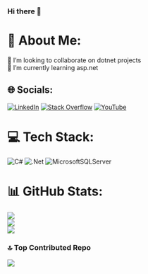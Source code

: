 ### Hi there 👋

# 💫 About Me:
👯 I’m looking to collaborate on dotnet projects<br>🌱 I’m currently learning asp.net 


## 🌐 Socials:
[![LinkedIn](https://img.shields.io/badge/LinkedIn-%230077B5.svg?logo=linkedin&logoColor=white)](https://linkedin.com/inmohammad-reza-roointan-92819422) [![Stack Overflow](https://img.shields.io/badge/-Stackoverflow-FE7A16?logo=stack-overflow&logoColor=white)](https://stackoverflow.com/users/17685007/reza-roointan) [![YouTube](https://img.shields.io/badge/YouTube-%23FF0000.svg?logo=YouTube&logoColor=white)](https://youtube.com/@rezaroointan) 

# 💻 Tech Stack:
![C#](https://img.shields.io/badge/c%23-%23239120.svg?style=for-the-badge&logo=csharp&logoColor=white) ![.Net](https://img.shields.io/badge/.NET-5C2D91?style=for-the-badge&logo=.net&logoColor=white) ![MicrosoftSQLServer](https://img.shields.io/badge/Microsoft%20SQL%20Server-CC2927?style=for-the-badge&logo=microsoft%20sql%20server&logoColor=white)
# 📊 GitHub Stats:
![](https://github-readme-stats.vercel.app/api?username=rezaroointan&theme=dark&hide_border=false&include_all_commits=false&count_private=true)<br/>
![](https://github-readme-streak-stats.herokuapp.com/?user=rezaroointan&theme=dark&hide_border=false)<br/>
![](https://github-readme-stats.vercel.app/api/top-langs/?username=rezaroointan&theme=dark&hide_border=false&include_all_commits=false&count_private=true&layout=compact)

### 🔝 Top Contributed Repo
![](https://github-contributor-stats.vercel.app/api?username=rezaroointan&limit=5&theme=dark&combine_all_yearly_contributions=true)

<!-- Proudly created with GPRM ( https://gprm.itsvg.in ) -->
